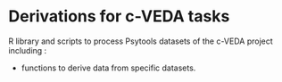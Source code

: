 Derivations for c-VEDA tasks
============================

R library and scripts to process Psytools datasets of the c-VEDA project
including :

* functions to derive data from specific datasets.

